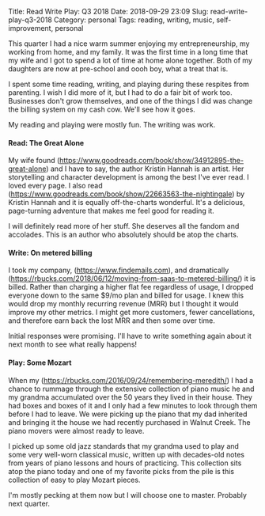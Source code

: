 Title: Read Write Play: Q3 2018
Date: 2018-09-29 23:09
Slug: read-write-play-q3-2018
Category: personal
Tags: reading, writing, music, self-improvement, personal

This quarter I had a nice warm summer enjoying my entrepreneurship, my working from home, and my family. It was the first time in a long time that my wife and I got to spend a lot of time at home alone together. Both of my daughters are now at pre-school and oooh boy, what a treat that is. 

I spent some time reading, writing, and playing during these respites from parenting. I wish I did more of it, but I had to do a fair bit of work too. Businesses don't grow themselves, and one of the things I did was change the billing system on my cash cow. We'll see how it goes. 

My reading and playing were mostly fun. The writing was work. 

#### Read: The Great Alone

My wife found (https://www.goodreads.com/book/show/34912895-the-great-alone) and I have to say, the author Kristin Hannah is an artist. Her storytelling and character development is among the best I've ever read. I loved every page. I also read (https://www.goodreads.com/book/show/22663563-the-nightingale) by Kristin Hannah and it is equally off-the-charts wonderful. It's a delicious, page-turning adventure that makes me feel good for reading it. 

I will definitely read more of her stuff. She deserves all the fandom and accolades. This is an author who absolutely should be atop the charts.

#### Write: On metered billing

I took my company, (https://www.findemails.com), and dramatically (https://rbucks.com/2018/06/12/moving-from-saas-to-metered-billing/) it is billed. Rather than charging a higher flat fee regardless of usage, I dropped everyone down to the same $9/mo plan and billed for usage. I knew this would drop my monthly recurring revenue (MRR) but I thought it would improve my other metrics. I might get more customers, fewer cancellations, and therefore earn back the lost MRR and then some over time. 

Initial responses were promising. I'll have to write something again about it next month to see what really happens! 

#### Play: Some Mozart

When my (https://rbucks.com/2016/09/24/remembering-meredith/) I had a chance to rummage through the extensive collection of piano music he and my grandma accumulated over the 50 years they lived in their house. They had boxes and boxes of it and I only had a few minutes to look through them before I had to leave. We were picking up the piano that my dad inherited and bringing it the house we had recently purchased in Walnut Creek. The piano movers were almost ready to leave. 

I picked up some old jazz standards that my grandma used to play and some very well-worn classical music, written up with decades-old notes from years of piano lessons and hours of practicing. This collection sits atop the piano today and one of my favorite picks from the pile is this collection of easy to play Mozart pieces. 

I'm mostly pecking at them now but I will choose one to master. Probably next quarter.